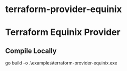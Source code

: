 # terraform-provider-equinix
Terraform Equinix Provider
=======

## Compile Locally
go build -o .\examples\terraform-provider-equinix.exe